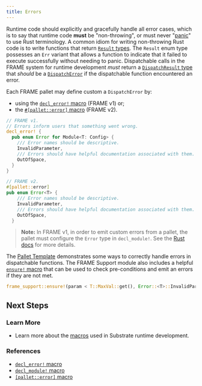```yaml
---
title: Errors
---
```


Runtime code should explicitly and gracefully handle all error cases, which is to say that runtime
code **must** be "non-throwing", or must never
"[panic](https://doc.rust-lang.org/book/ch09-03-to-panic-or-not-to-panic.html)" to use Rust
terminology. A common idiom for writing non-throwing Rust code is to write functions that return
[`Result` types](https://substrate.dev/rustdocs/latest/frame_support/dispatch/result/enum.Result.html).
The `Result` enum type possesses an `Err` variant that allows a function to indicate that it failed
to execute successfully without needing to panic. Dispatchable calls in the FRAME system for runtime
development _must_ return a
[`DispatchResult` type](https://substrate.dev/rustdocs/latest/frame_support/dispatch/type.DispatchResult.html)
that _should_ be a
[`DispatchError`](https://substrate.dev/rustdocs/latest/frame_support/dispatch/enum.DispatchError.html)
if the dispatchable function encountered an error.

Each FRAME pallet may define custom a `DispatchError` by:

- using
  the [`decl_error!` macro](macros#decl_error) (FRAME v1) or;
- the [`#[pallet::error]` macro](/docs/en/knowledgebase/runtime/macros#palleterror) (FRAME v2).

```rust
// FRAME v1.
// Errors inform users that something went wrong.
decl_error! {
  pub enum Error for Module<T: Config> {
    /// Error names should be descriptive.
    InvalidParameter,
    /// Errors should have helpful documentation associated with them.
    OutOfSpace,
  }
}

// FRAME v2.
#[pallet::error]
pub enum Error<T> {
    /// Error names should be descriptive.
    InvalidParameter,
    /// Errors should have helpful documentation associated with them.
    OutOfSpace,
  }

```

> **Note:** In FRAME v1, in order to emit custom errors from a pallet, the pallet must
> configure the `Error` type in `decl_module!`. See the [Rust docs](https://substrate.dev/rustdocs/latest/frame_support/macro.decl_error.html#usage) for more details.

The
[Pallet Template](https://github.com/substrate-developer-hub/substrate-pallet-template/blob/master/src/lib.rs)
demonstrates some ways to correctly handle errors in dispatchable functions. The FRAME Support
module also includes a helpful
[`ensure!` macro](https://substrate.dev/rustdocs/latest/frame_support/macro.ensure.html) that can be
used to check pre-conditions and emit an errors if they are not met.

```rust
frame_support::ensure!(param < T::MaxVal::get(), Error::<T>::InvalidParameter);
```

## Next Steps

### Learn More

- Learn more about the [macros](macros) used in Substrate runtime development.

### References

- [`decl_error!` macro](https://substrate.dev/rustdocs/latest/frame_support/macro.decl_error.html)
- [`decl_module!` macro](https://substrate.dev/rustdocs/latest/frame_support/macro.decl_module.html)
- [`[pallet::error]` macro](https://substrate.dev/rustdocs/latest/frame_support/attr.pallet.html#error-palleterror-optional)
